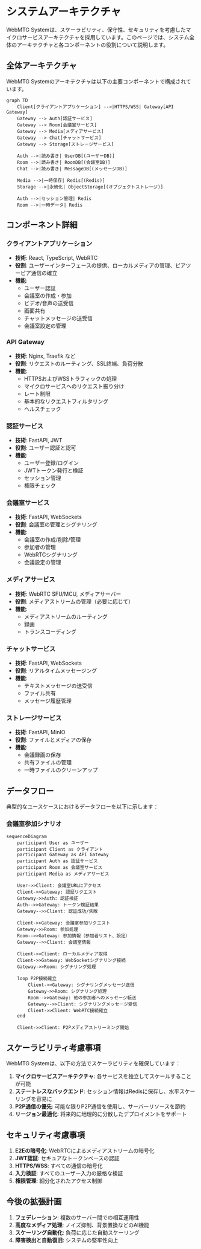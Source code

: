 # システムアーキテクチャ

WebMTG Systemは、スケーラビリティ、保守性、セキュリティを考慮したマイクロサービスアーキテクチャを採用しています。このページでは、システム全体のアーキテクチャと各コンポーネントの役割について説明します。

## 全体アーキテクチャ

WebMTG Systemのアーキテクチャは以下の主要コンポーネントで構成されています。

```mermaid
graph TD
    Client[クライアントアプリケーション] -->|HTTPS/WSS| Gateway[API Gateway]
    Gateway --> Auth[認証サービス]
    Gateway --> Room[会議室サービス]
    Gateway --> Media[メディアサービス]
    Gateway --> Chat[チャットサービス]
    Gateway --> Storage[ストレージサービス]
    
    Auth -->|読み書き| UserDB[(ユーザーDB)]
    Room -->|読み書き| RoomDB[(会議室DB)]
    Chat -->|読み書き| MessageDB[(メッセージDB)]
    
    Media -->|一時保存| Redis[(Redis)]
    Storage -->|永続化| ObjectStorage[(オブジェクトストレージ)]
    
    Auth -->|セッション管理| Redis
    Room -->|一時データ| Redis
```

## コンポーネント詳細

### クライアントアプリケーション

- **技術**: React, TypeScript, WebRTC
- **役割**: ユーザーインターフェースの提供、ローカルメディアの管理、ピアツーピア通信の確立
- **機能**:
    - ユーザー認証
    - 会議室の作成・参加
    - ビデオ/音声の送受信
    - 画面共有
    - チャットメッセージの送受信
    - 会議室設定の管理

### API Gateway

- **技術**: Nginx, Traefik など
- **役割**: リクエストのルーティング、SSL終端、負荷分散
- **機能**:
    - HTTPSおよびWSSトラフィックの処理
    - マイクロサービスへのリクエスト振り分け
    - レート制限
    - 基本的なリクエストフィルタリング
    - ヘルスチェック

### 認証サービス

- **技術**: FastAPI, JWT
- **役割**: ユーザー認証と認可
- **機能**:
    - ユーザー登録/ログイン
    - JWTトークン発行と検証
    - セッション管理
    - 権限チェック

### 会議室サービス

- **技術**: FastAPI, WebSockets
- **役割**: 会議室の管理とシグナリング
- **機能**:
    - 会議室の作成/削除/管理
    - 参加者の管理
    - WebRTCシグナリング
    - 会議設定の管理

### メディアサービス

- **技術**: WebRTC SFU/MCU, メディアサーバー
- **役割**: メディアストリームの管理（必要に応じて）
- **機能**:
    - メディアストリームのルーティング
    - 録画
    - トランスコーディング

### チャットサービス

- **技術**: FastAPI, WebSockets
- **役割**: リアルタイムメッセージング
- **機能**:
    - テキストメッセージの送受信
    - ファイル共有
    - メッセージ履歴管理

### ストレージサービス

- **技術**: FastAPI, MinIO
- **役割**: ファイルとメディアの保存
- **機能**:
    - 会議録画の保存
    - 共有ファイルの管理
    - 一時ファイルのクリーンアップ

## データフロー

典型的なユースケースにおけるデータフローを以下に示します：

### 会議室参加シナリオ

```mermaid
sequenceDiagram
    participant User as ユーザー
    participant Client as クライアント
    participant Gateway as API Gateway
    participant Auth as 認証サービス
    participant Room as 会議室サービス
    participant Media as メディアサービス
    
    User->>Client: 会議室URLにアクセス
    Client->>Gateway: 認証リクエスト
    Gateway->>Auth: 認証検証
    Auth-->>Gateway: トークン検証結果
    Gateway-->>Client: 認証成功/失敗
    
    Client->>Gateway: 会議室参加リクエスト
    Gateway->>Room: 参加処理
    Room-->>Gateway: 参加情報（参加者リスト、設定）
    Gateway-->>Client: 会議室情報
    
    Client->>Client: ローカルメディア取得
    Client->>Gateway: WebSocketシグナリング接続
    Gateway->>Room: シグナリング処理
    
    loop P2P接続確立
        Client->>Gateway: シグナリングメッセージ送信
        Gateway->>Room: シグナリング処理
        Room-->>Gateway: 他の参加者へのメッセージ転送
        Gateway-->>Client: シグナリングメッセージ受信
        Client->>Client: WebRTC接続確立
    end
    
    Client->>Client: P2Pメディアストリーミング開始
```

## スケーラビリティ考慮事項

WebMTG Systemは、以下の方法でスケーラビリティを確保しています：

1. **マイクロサービスアーキテクチャ**: 各サービスを独立してスケールすることが可能
2. **ステートレスなバックエンド**: セッション情報はRedisに保存し、水平スケーリングを容易に
3. **P2P通信の優先**: 可能な限りP2P通信を使用し、サーバーリソースを節約
4. **リージョン最適化**: 将来的に地理的に分散したデプロイメントをサポート

## セキュリティ考慮事項

1. **E2Eの暗号化**: WebRTCによるメディアストリームの暗号化
2. **JWT認証**: セキュアなトークンベースの認証
3. **HTTPS/WSS**: すべての通信の暗号化
4. **入力検証**: すべてのユーザー入力の厳格な検証
5. **権限管理**: 細分化されたアクセス制御

## 今後の拡張計画

1. **フェデレーション**: 複数のサーバー間での相互運用性
2. **高度なメディア処理**: ノイズ抑制、背景置換などのAI機能
3. **スケーリング自動化**: 負荷に応じた自動スケーリング
4. **障害検出と自動復旧**: システムの堅牢性向上
